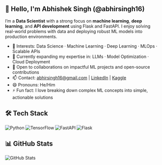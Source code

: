 ## 👋 Hello, I'm Abhishek Singh (@abhirsingh16)

I’m a **Data Scientist** with a strong focus on **machine learning**, **deep learning**, and **API development** using Flask and FastAPI. I enjoy solving real-world problems with data and deploying robust ML models into production environments.

- 👀 Interests: Data Science · Machine Learning · Deep Learning · MLOps · Scalable APIs
- 🌱 Currently expanding my expertise in: LLMs · Model Optimization · Cloud Deployment
- 🤝 Open to collaborations on impactful ML projects and open-source contributions
- 📫 Contact: abhirsingh16@gmail.com | [LinkedIn](https://www.linkedin.com/in/abhirsingh16) | [Kaggle](www.kaggle.com/abhishekrsingh16)
- 😄 Pronouns: He/Him
- ⚡ Fun fact: I love breaking down complex ML concepts into simple, actionable solutions

## 🛠️ Tech Stack
![Python](https://img.shields.io/badge/Python-3776AB?style=for-the-badge&logo=python&logoColor=white)
![TensorFlow](https://img.shields.io/badge/TensorFlow-FF6F00?style=for-the-badge&logo=tensorflow&logoColor=white)
![FastAPI](https://img.shields.io/badge/FastAPI-005571?style=for-the-badge&logo=fastapi)
![Flask](https://img.shields.io/badge/Flask-000000?style=for-the-badge&logo=flask)

## 📊 GitHub Stats
![GitHub Stats](https://github-readme-stats.vercel.app/api?username=abhirsingh16&show_icons=true&theme=default)
